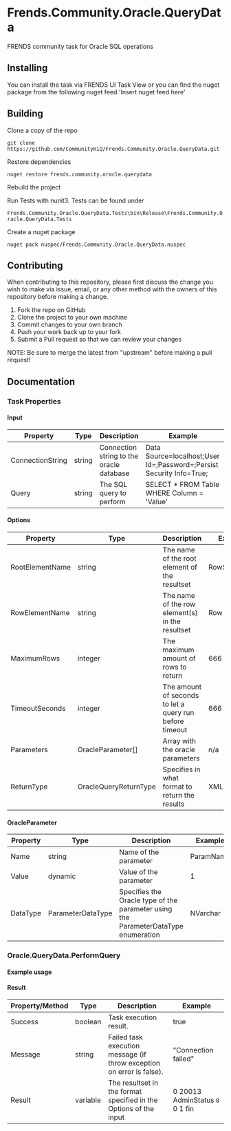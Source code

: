 # Frends.Community.Oracle.QueryData
FRENDS community task for Oracle SQL operations

## Installing
You can install the task via FRENDS UI Task View or you can find the nuget package from the following nuget feed
'Insert nuget feed here'

## Building
Clone a copy of the repo

`git clone https://github.com/CommunityHiQ/Frends.Community.Oracle.QueryData.git`

Restore dependencies

`nuget restore frends.community.oracle.querydata`

Rebuild the project

Run Tests with nunit3. Tests can be found under

`Frends.Community.Oracle.QueryData.Tests\bin\Release\Frends.Community.Oracle.QueryData.Tests`

Create a nuget package

`nuget pack nuspec/Frends.Community.Oracle.QueryData.nuspec`

## Contributing
When contributing to this repository, please first discuss the change you wish to make via issue, email, or any other method with the owners of this repository before making a change.

1. Fork the repo on GitHub
2. Clone the project to your own machine
3. Commit changes to your own branch
4. Push your work back up to your fork
5. Submit a Pull request so that we can review your changes

NOTE: Be sure to merge the latest from "upstream" before making a pull request!

## Documentation

### Task Properties

#### Input

| Property             | Type                 | Description                          | Example |
| ---------------------| ---------------------| ------------------------------------ | ----- |
| ConnectionString | string | Connection string to the oracle database | Data Source=localhost;User Id=<userid>;Password=<password>;Persist Security Info=True; |
| Query | string | The SQL query to perform | SELECT * FROM Table WHERE Column = 'Value' |

#### Options

| Property             | Type                 | Description                          | Example |
| ---------------------| ---------------------| ------------------------------------ | ----- |
| RootElementName | string | The name of the root element of the resultset | RowSet |
| RowElementName | string | The name of the row element(s) in the resultset | Row |
| MaximumRows | integer | The maximum amount of rows to return | 666 |
| TimeoutSeconds | integer | The amount of seconds to let a query run before timeout | 666 |
| Parameters | OracleParameter[] |  Array with the oracle parameters | n/a |
| ReturnType | OracleQueryReturnType | Specifies in what format to return the results | XMLDocument |

#### OracleParameter

| Property             | Type                 | Description                          | Example |
| ---------------------| ---------------------| ------------------------------------ | ----- |
| Name | string | Name of the parameter | ParamName |
| Value | dynamic | Value of the parameter | 1 |
| DataType | ParameterDataType | Specifies the Oracle type of the parameter using the ParameterDataType enumeration | NVarchar |

### Oracle.QueryData.PerformQuery

#### Example usage

#### Result

| Property/Method | Type | Description | Example |
| ---------------------| ---------------------| ----------------------- | -------- |
| Success | boolean | Task execution result. | true |
| Message | string | Failed task execution message (if throw exception on error is false). | "Connection failed" |
| Result | variable | The resultset in the format specified in the Options of the input | <?xml version="1.0"?><root> <row>  <ID>0</ID>  <TABLEID>20013</TABLEID>  <FIELDNAME>AdminStatus</FIELDNAME>  <CODE>0</CODE>  <ATTRTYPE>0</ATTRTYPE>  <ACTIVEUSE>1</ACTIVEUSE>  <LANGUAGEID>fin</LANGUAGEID> </row></root>|